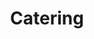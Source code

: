 ---
id: 95
title : Catering
linkurl: https://gum.co/JJYcr/pajakresources
fitur: aspekpajak
category: aspekpajak
createdTime : 31/08/2019
modifiedTime : 27/12/2019
topik: Versi Ringan
img: catering.png
---